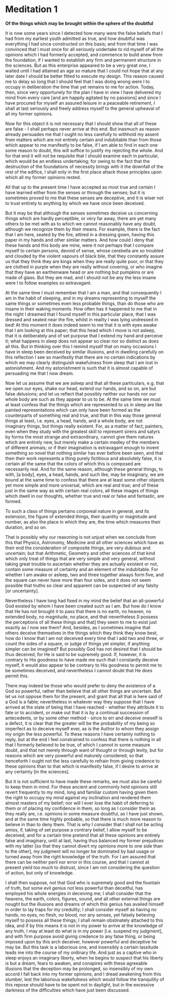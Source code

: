# Meditation 1

**Of the things which may be brought within the sphere of the doubtful**

It is now some years since I detected how many were the false beliefs that I had from my earliest youth admitted as true, and how doubtful was everything I had since constructed on this basis; 
and from that time I was convinced that I must once for all seriously undertake to rid myself of all the opinions which I had formerly accepted, and commence to build anew from the foundation, if I wanted to establish any firm and permanent structure in the sciences. 
But as this enterprise appeared to be a very great one, I waited until I had attained an age so mature that I could not hope that at any later date I should be better fitted to execute my design.
This reason caused me to delay so long that I should feel that I was doing wrong were I to occupy in deliberation the time that yet remains to me for action.
Today, then, since very opportunely for the plan I have in view I have delivered my mind from every care \[and am happily agitated by no passions\] and since I have procured for myself an assured leisure in a peaceable retirement, I shall at last seriously and freely address myself to the general upheaval of all my former opinions.

Now for this object it is not necessary that I should show that all of these are false - I shall perhaps never arrive at this end.
But inasmuch as reason already persuades me that I ought no less carefully to withhold my assent from matters which are not entirely certain and indubitable than from those which appear to me manifestly to be false, if I am able to find in each one some reason to doubt, this will suffice to justify my rejecting the whole.
And for that end it will not be requisite that I should examine each in particular, which would be an endless undertaking; for owing to the fact that the destruction of the foundations of necessity brings with it the downfall of the rest of the edifice, I shall only in the first place attack those principles upon which all my former opinions rested. 

All that up to the present time I have accepted as most true and certain I have learned either from the senses or through the senses; 
but it is sometimes proved to me that these senses are deceptive, and it is wiser not to trust entirely to anything by which we have once been deceived.

But it may be that although the senses sometimes deceive us concerning things which are hardly perceptible, or very far away, there are yet many others to be met with as to which we cannot reasonably have any doubt, although we recognize them by their means. 
For example, there is the fact that I am here, seated by the fire, attired in a dressing gown, having this paper in my hands and other similar matters. 
And how could I deny that these hands and this body are mine, were it not perhaps that I compare myself to certain persons, devoid of sense, whose cerebella are so troubled and clouded by the violent vapours of black bile, that they constantly assure us that they think they are kings when they are really quite poor, or that they are clothed in purple when they are really without covering, or who imagine that they have an earthenware head or are nothing but pumpkins or are made of glass. 
But they are mad, and I should not be any the less insane were I to follow examples so extravagant.

At the same time I must remember that I am a man, and that consequently I am in the habit of sleeping, and in my dreams representing to myself the same things or sometimes even less probable things, than do those who are insane in their waking moments. 
How often has it happened to me that in the night I dreamed that I found myself in this particular place, that I was dressed and seated near the fire, whilst in reality I was lying undressed in bed!
At this moment it does indeed seem to me that it is with eyes awake that I am looking at this paper;
that this head which I move is not asleep, that it is deliberately and of set purpose that I extend my hand and perceive it;
what happens in sleep does not appear so clear nor so distinct as does all this. 
But in thinking over this I remind myself that on many occasions I have in sleep been deceived by similar illusions, and in dwelling carefully on this reflection I see so manifestly that there are no certain indications by which we may clearly distinguish wakefulness from sleep that I am lost in astonishment. 
And my astonishment is such that it is almost capable of persuading me that I now dream.

Now let us assume that we are asleep and that all these particulars, e.g. that we open our eyes, shake our head, extend our hands, and so on, are but false delusions;
and let us reflect that possibly neither our hands nor our whole body are such as they appear to us to be. 
At the same time we must at least confess that the things which are represented to us in sleep are like painted representations which can only have been formed as the counterparts of something real and true, and that in this way those general things at least, i.e. eyes, a head, hands, and a whole body, are not imaginary things, but things really existent. 
For, as a matter of fact, painters, even when they study with the greatest skill to represent sirens and satyrs by forms the most strange and extraordinary, cannot give them natures which are entirely new, but merely make a certain medley of the members of different animals; 
or if their imagination is extravagant enough to invent something so novel that nothing similar has ever before been seen, and that then their work represents a thing purely fictitious and absolutely false, it is certain all the same that the colors of which this is composed are necessarily real. 
And for the same reason, although these general things, to with, \[a body\], eyes, a head, hands, and such like, may be imaginary, we are bound at the same time to confess that there are at least some other objects yet more simple and more universal, which are real and true; 
and of these just in the same way as with certain real colors, all these images of things which dwell in our thoughts, whether true and real or false and fantastic, are formed.

To such a class of things pertains corporeal nature in general, and its extension, the figure of extended things, their quantity or magnitude and number, as also the place in which they are, the time which measures their duration, and so on. 

That is possibly why our reasoning is not unjust when we conclude from this that Physics, Astronomy, Medicine and all other sciences which have as their end the consideration of composite things, are very dubious and uncertain;
but that Arithmetic, Geometry and other sciences of that kind which only treat of things that are very simple and very general, without taking great trouble to ascertain whether they are actually existent or not, contain some measure of certainty and an element of the indubitable. 
For whether I am awake or asleep, two and three together always form five, and the square can never have more than four sides, and it does not seem possible that truths so clear and apparent can be suspected of any falsity \[or uncertainty\].

Nevertheless I have long had fixed in my mind the belief that an all-powerful God existed by whom I have been created such as I am. 
But how do I know that He has not brought it to pass that there is no earth, no heaven, no extended body, no magnitude, no place, and that nevertheless \[I possess the perceptions of all these things and that\] they seem to me to exist just exactly as I now see them?
And, besides, as I sometimes imagine that others deceive themselves in the things which they think they know best, how do I know that I am not deceived every time that I add two and three, or count the sides of a square, or judge of things yet simpler, if anything simpler can be imagined? 
But possibly God has not desired that I should be thus deceived, for He is said to be supremely good. 
If, however, it is contrary to His goodness to have made me such that I constantly deceive myself, it would also appear to be contrary to His goodness to permit me to be sometimes deceived, and nevertheless I cannot doubt that He does permit this. 

There may indeed be those who would prefer to deny the existence of a God so powerful, rather than believe that all other things are uncertain. 
But let us not oppose them for the present, and grant that all that is here said of a God is a fable; 
nevertheless in whatever way they suppose that I have arrived at the state of being that I have reached - whether they attribute it to fate or to accident, or make out that it is by a continual succession of antecedents, or by some other method - since to err and deceive oneself is a defect, it is clear that the greater will be the probability of my being so imperfect as to deceive myself ever, as is the Author to whom they assign my origin the less powerful. 
To these reasons I have certainly nothing to reply, but at the end I feel constrained to confess that there is nothing in all that I formerly believed to be true, of which I cannot in some measure doubt, and that not merely through want of thought or through levity, but for reasons which are very powerful and maturely considered; 
so that henceforth I ought not the less carefully to refrain from giving credence to these opinions than to that which is manifestly false, if I desire to arrive at any certainty \[in the sciences\]. 

But it is not sufficient to have made these remarks, we must also be careful to keep them in mind. 
For these ancient and commonly held opinions still revert frequently to my mind, long and familiar custom having given them the right to occupy my mind against my inclination and rendered them almost masters of my belief; 
nor will I ever lose the habit of deferring to them or of placing my confidence in them, so long as I consider them as they really are, i.e. opinions in some measure doubtful, as I have just shown, and at the same time highly probable, so that there is much more reason to believe in than to deny them. 
That is why I consider that I shall not be acting amiss, if, taking of set purpose a contrary belief, I allow myself to be deceived, and for a certain time pretend that all these opinions are entirely false and imaginary, until at last, having thus balanced my former prejudices with my latter \[so that they cannot divert my opinions more to one side than to the other\], my judgment will no longer be dominated by bad usage or turned away from the right knowledge of the truth. 
For I am assured that there can be neither peril nor error in this course, and that I cannot at present yield too much to distrust, since I am not considering the question of action, but only of knowledge. 

I shall then suppose, not that God who is supremely good and the fountain of truth, but some evil genius not less powerful than deceitful, has employed his whole energies in deceiving me; 
I shall consider that the heavens, the earth, colors, figures, sound, and all other external things are nought but the illusions and dreams of which this genius has availed himself in order to lay traps for my credulity; 
I shall consider myself as having no hands, no eyes, no flesh, no blood, nor any senses, yet falsely believing myself to possess all these things; 
I shall remain obstinately attached to this idea, and if by this means it is not in my power to arrive at the knowledge of any truth, I may at least do what is in my power \[i.e. suspend my judgment\], and with firm purpose avoid giving credence to any false thing, or being imposed upon by this arch deceiver, however powerful and deceptive he may be. 
But this task is a laborious one, and insensibly a certain lassitude leads me into the course of my ordinary life. 
And just as a captive who in sleep enjoys an imaginary liberty, when he begins to suspect that his liberty is but a dream, fears to awaken, and conspires with these agreeable illusions that the deception may be prolonged, so insensibly of my own accord I fall back into my former opinions, and I dread awakening from this slumber, lest the laborious wakefulness which would follow the tranquility of this repose should have to be spent not in daylight, but in the excessive darkness of the difficulties which have just been discussed.